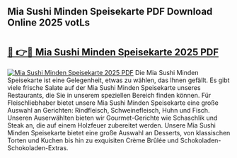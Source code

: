 ## Mia Sushi Minden Speisekarte PDF Download Online 2025 votLs

# <h2><a href="http://gcafmpc.nevu.top/?p=Mia+Sushi+Minden+Speisekarte">🔗 👉🔴 Mia Sushi Minden Speisekarte 2025 PDF</a></h2>

[![Mia Sushi Minden Speisekarte 2025 PDF](https://i.imgur.com/dBaPXMq.png)](http://gcafmpc.nevu.top/?p=Mia+Sushi+Minden+Speisekarte)
Die Mia Sushi Minden Speisekarte ist eine Gelegenheit, etwas zu wählen, das Ihnen gefällt. Es gibt viele frische Salate auf der Mia Sushi Minden Speisekarte unseres Restaurants, die Sie in unserem speziellen Bereich finden können. Für Fleischliebhaber bietet unsere Mia Sushi Minden Speisekarte eine große Auswahl an Gerichten: Rindfleisch, Schweinefleisch, Huhn und Fisch. Unseren Auserwählten bieten wir Gourmet-Gerichte wie Schaschlik und Steak an, die auf einem Holzfeuer zubereitet werden. Unsere Mia Sushi Minden Speisekarte bietet eine große Auswahl an Desserts, von klassischen Torten und Kuchen bis hin zu exquisiten Crème Brûlée und Schokoladen-Schokoladen-Extras.
